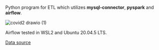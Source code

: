 Python program for ETL which utilizes __mysql-connector__, __pyspark__ and __airflow__.

![covid2 drawio (1)](https://user-images.githubusercontent.com/103323204/189497832-367bfd1b-f5a3-4796-8948-becc3702c5f6.png)

Airflow tested in WSL2 and Ubuntu 20.04.5 LTS.

[Data source](https://raw.githubusercontent.com/owid/covid-19-data/master/public/data/owid-covid-data.csv)
